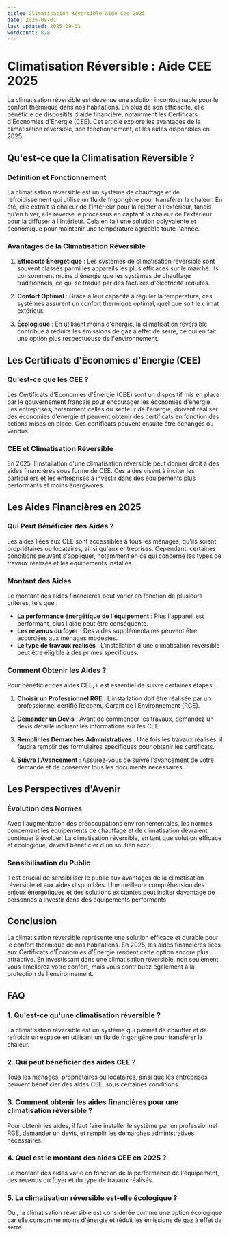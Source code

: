 ```yaml
---
title: Climatisation Réversible Aide Cee 2025
date: 2025-09-01
last_updated: 2025-09-01
wordcount: 828
---
```


# Climatisation Réversible : Aide CEE 2025

La climatisation réversible est devenue une solution incontournable pour le confort thermique dans nos habitations. En plus de son efficacité, elle bénéficie de dispositifs d'aide financière, notamment les Certificats d'Économies d'Énergie (CEE). Cet article explore les avantages de la climatisation réversible, son fonctionnement, et les aides disponibles en 2025.

## Qu'est-ce que la Climatisation Réversible ?

### Définition et Fonctionnement

La climatisation réversible est un système de chauffage et de refroidissement qui utilise un fluide frigorigène pour transférer la chaleur. En été, elle extrait la chaleur de l'intérieur pour la rejeter à l'extérieur, tandis qu'en hiver, elle reverse le processus en captant la chaleur de l'extérieur pour la diffuser à l'intérieur. Cela en fait une solution polyvalente et économique pour maintenir une température agréable toute l'année.

### Avantages de la Climatisation Réversible

1. **Efficacité Énergétique** : Les systèmes de climatisation réversible sont souvent classés parmi les appareils les plus efficaces sur le marché. Ils consomment moins d'énergie que les systèmes de chauffage traditionnels, ce qui se traduit par des factures d'électricité réduites.

2. **Confort Optimal** : Grâce à leur capacité à réguler la température, ces systèmes assurent un confort thermique optimal, quel que soit le climat extérieur.

3. **Écologique** : En utilisant moins d'énergie, la climatisation réversible contribue à réduire les émissions de gaz à effet de serre, ce qui en fait une option plus respectueuse de l'environnement.

## Les Certificats d'Économies d'Énergie (CEE)

### Qu'est-ce que les CEE ?

Les Certificats d'Économies d'Énergie (CEE) sont un dispositif mis en place par le gouvernement français pour encourager les économies d'énergie. Les entreprises, notamment celles du secteur de l'énergie, doivent réaliser des économies d'énergie et peuvent obtenir des certificats en fonction des actions mises en place. Ces certificats peuvent ensuite être échangés ou vendus.

### CEE et Climatisation Réversible

En 2025, l'installation d'une climatisation réversible peut donner droit à des aides financières sous forme de CEE. Ces aides visent à inciter les particuliers et les entreprises à investir dans des équipements plus performants et moins énergivores.

## Les Aides Financières en 2025

### Qui Peut Bénéficier des Aides ?

Les aides liées aux CEE sont accessibles à tous les ménages, qu'ils soient propriétaires ou locataires, ainsi qu'aux entreprises. Cependant, certaines conditions peuvent s'appliquer, notamment en ce qui concerne les types de travaux réalisés et les équipements installés.

### Montant des Aides

Le montant des aides financières peut varier en fonction de plusieurs critères, tels que :

- **La performance énergétique de l'équipement** : Plus l'appareil est performant, plus l'aide peut être conséquente.
- **Les revenus du foyer** : Des aides supplémentaires peuvent être accordées aux ménages modestes.
- **Le type de travaux réalisés** : L'installation d'une climatisation réversible peut être éligible à des primes spécifiques.

### Comment Obtenir les Aides ?

Pour bénéficier des aides CEE, il est essentiel de suivre certaines étapes :

1. **Choisir un Professionnel RGE** : L'installation doit être réalisée par un professionnel certifié Reconnu Garant de l’Environnement (RGE).
   
2. **Demander un Devis** : Avant de commencer les travaux, demandez un devis détaillé incluant les informations sur les CEE.

3. **Remplir les Démarches Administratives** : Une fois les travaux réalisés, il faudra remplir des formulaires spécifiques pour obtenir les certificats.

4. **Suivre l'Avancement** : Assurez-vous de suivre l'avancement de votre demande et de conserver tous les documents nécessaires.

## Les Perspectives d'Avenir

### Évolution des Normes

Avec l'augmentation des préoccupations environnementales, les normes concernant les équipements de chauffage et de climatisation devraient continuer à évoluer. La climatisation réversible, en tant que solution efficace et écologique, devrait bénéficier d'un soutien accru.

### Sensibilisation du Public

Il est crucial de sensibiliser le public aux avantages de la climatisation réversible et aux aides disponibles. Une meilleure compréhension des enjeux énergétiques et des solutions existantes peut inciter davantage de personnes à investir dans des équipements performants.

## Conclusion

La climatisation réversible représente une solution efficace et durable pour le confort thermique de nos habitations. En 2025, les aides financières liées aux Certificats d'Économies d'Énergie rendent cette option encore plus attractive. En investissant dans une climatisation réversible, non seulement vous améliorez votre confort, mais vous contribuez également à la protection de l'environnement.

## FAQ

### 1. Qu'est-ce qu'une climatisation réversible ?

La climatisation réversible est un système qui permet de chauffer et de refroidir un espace en utilisant un fluide frigorigène pour transférer la chaleur.

### 2. Qui peut bénéficier des aides CEE ?

Tous les ménages, propriétaires ou locataires, ainsi que les entreprises peuvent bénéficier des aides CEE, sous certaines conditions.

### 3. Comment obtenir les aides financières pour une climatisation réversible ?

Pour obtenir les aides, il faut faire installer le système par un professionnel RGE, demander un devis, et remplir les démarches administratives nécessaires.

### 4. Quel est le montant des aides CEE en 2025 ?

Le montant des aides varie en fonction de la performance de l'équipement, des revenus du foyer et du type de travaux réalisés.

### 5. La climatisation réversible est-elle écologique ?

Oui, la climatisation réversible est considérée comme une option écologique car elle consomme moins d'énergie et réduit les émissions de gaz à effet de serre.